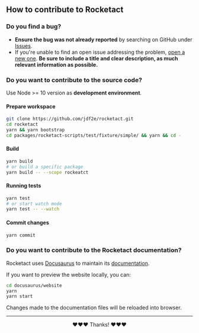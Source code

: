 ## How to contribute to Rocketact

### Do you find a bug?

- **Ensure the bug was not already reported** by searching on GitHub under [Issues](https://github.com/jdf2e/rocketact/issues).
- If you're unable to find an open issue addressing the problem, [open a new one](https://github.com/jdf2e/rocketact/issues/new/choose). **Be sure to include a title and clear description, as much relevant information as possible.**

### Do you want to contribute to the source code?

Use Node >= 10 version as **development environment**.

#### Prepare workspace

```bash
git clone https://github.com/jdf2e/rocketact.git
cd rocketact
yarn && yarn bootstrap
cd packages/rocketact-scripts/test/fixture/simple/ && yarn && cd -
```

#### Build

```bash
yarn build
# or build a specific package
yarn build -- --scope rockeatct
```

#### Running tests

```bash
yarn test
# or start watch mode
yarn test -- --watch
```

#### Commit changes

```bash
yarn commit
```

### Do you want to contribute to the Rocketact documentation?

Rocketact uses [Docusaurus](https://docusaurus.io/) to maintain its [documentation](https://rocketact.js.org).

If you want to preview the website locally, you can:

```bash
cd docusaurus/website
yarn
yarn start
```

Changes made to the documentation files will be reloaded into browser.

-----
<p align="center">❤️❤️❤️ Thanks! ❤️❤️❤️</p>